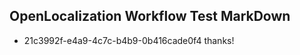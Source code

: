 ## OpenLocalization Workflow Test MarkDown
* 21c3992f-e4a9-4c7c-b4b9-0b416cade0f4 thanks!

<!--HONumber=Jul16_HO5-->


